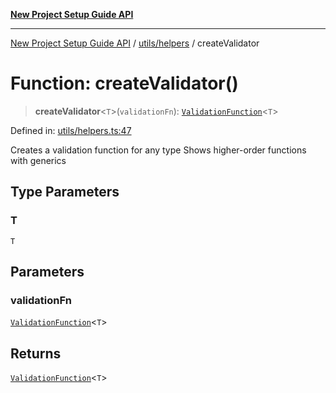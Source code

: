 [**New Project Setup Guide API**](../../../README.md)

---

[New Project Setup Guide API](../../../modules.md) / [utils/helpers](../README.md) / createValidator

# Function: createValidator()

> **createValidator**\<`T`\>(`validationFn`): [`ValidationFunction`](../../../Types/type-aliases/ValidationFunction.md)\<`T`\>

Defined in: [utils/helpers.ts:47](https://github.com/AutomateAndThrive/new-project-setup-guide/blob/main/src/utils/helpers.ts#L47)

Creates a validation function for any type
Shows higher-order functions with generics

## Type Parameters

### T

`T`

## Parameters

### validationFn

[`ValidationFunction`](../../../Types/type-aliases/ValidationFunction.md)\<`T`\>

## Returns

[`ValidationFunction`](../../../Types/type-aliases/ValidationFunction.md)\<`T`\>
